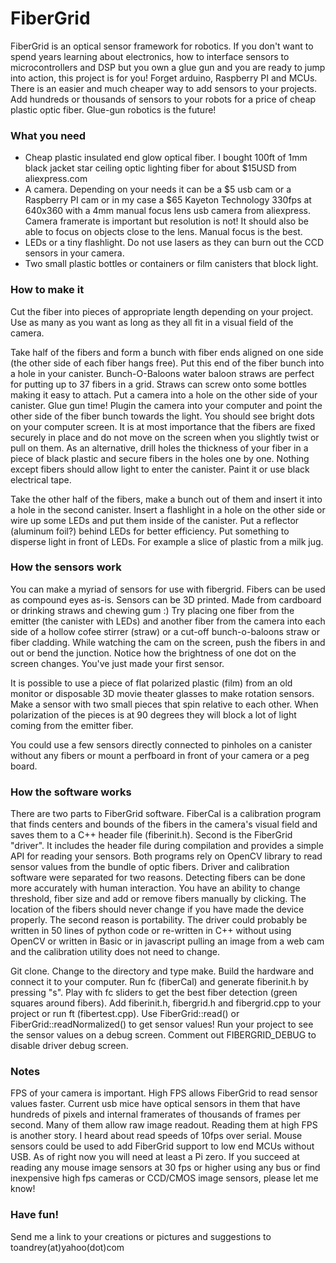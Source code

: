 # FiberGrid

FiberGrid is an optical sensor framework for robotics.  If you don't want to spend years learning about electronics, how to interface sensors to microcontrollers and DSP but you own a glue gun and you are ready to jump into action, this project is for you!  Forget arduino, Raspberry PI and MCUs.  There is an easier and much cheaper way to add sensors to your projects.  Add hundreds or thousands of sensors to your robots for a price of cheap plastic optic fiber.  Glue-gun robotics is the future!

### What you need
* Cheap plastic insulated end glow optical fiber.  I bought 100ft of 1mm black jacket star ceiling optic lighting fiber for about $15USD from aliexpress.com
* A camera.  Depending on your needs it can be a $5 usb cam or a Raspberry PI cam or in my case a $65 Kayeton Technology 330fps at 640x360 with a 4mm manual focus lens usb camera from aliexpress.  Camera framerate is important but resolution is not!  It should also be able to focus on objects close to the lens.  Manual focus is the best.
* LEDs or a tiny flashlight.  Do not use lasers as they can burn out the CCD sensors in your camera.
* Two small plastic bottles or containers or film canisters that block light.

### How to make it
Cut the fiber into pieces of appropriate length depending on your project.  Use as many as you want as long as they all fit in a visual field of the camera.

Take half of the fibers and form a bunch with fiber ends aligned on one side (the other side of each fiber hangs free).  Put this end of the fiber bunch into a hole in your canister.  Bunch-O-Baloons water baloon straws are perfect for putting up to 37 fibers in a grid.  Straws can screw onto some bottles making it easy to attach.  Put a camera into a hole on the other side of your canister.  Glue gun time! Plugin the camera into your computer and point the other side of the fiber bunch towards the light.  You should see bright dots on your computer screen.  It is at most importance that the fibers are fixed securely in place and do not move on the screen when you slightly twist or pull on them.  As an alternative, drill holes the thickness of your fiber in a piece of black plastic and secure fibers in the holes one by one. Nothing except fibers should allow light to enter the canister. Paint it or use black electrical tape.

Take the other half of the fibers, make a bunch out of them and insert it into a hole in the second canister.  Insert a flashlight in a hole on the other side or wire up some LEDs and put them inside of the canister.  Put a reflector (aluminum foil?) behind LEDs for better efficiency.  Put something to disperse light in front of LEDs.  For example a slice of plastic from a milk jug.

### How the sensors work
You can make a myriad of sensors for use with fibergrid.  Fibers can be used as compound eyes as-is.  Sensors can be 3D printed.  Made from cardboard or drinking straws and chewing gum :)  Try placing one fiber from the emitter (the canister with LEDs) and another fiber from the camera into each side of a hollow cofee stirrer (straw) or a cut-off bunch-o-baloons straw or fiber cladding.  While watching the cam on the screen, push the fibers in and out or bend the junction.  Notice how the brightness of one dot on the screen changes.  You've just made your first sensor.

It is possible to use a piece of flat polarized plastic (film) from an old monitor or disposable 3D movie theater glasses to make rotation sensors. Make a sensor with two small pieces that spin relative to each other.  When polarization of the pieces is at 90 degrees they will block a lot of light coming from the emitter fiber.

You could use a few sensors directly connected to pinholes on a canister without any fibers or mount a perfboard in front of your camera or a peg board.

### How the software works
There are two parts to FiberGrid software.  FiberCal is a calibration program that finds centers and bounds of the fibers in the camera's visual field and saves them to a C++ header file (fiberinit.h).  Second is the FiberGrid "driver".  It includes the header file during compilation and provides a simple API for reading your sensors.  Both programs rely on OpenCV library to read sensor values from the bundle of optic fibers.  Driver and calibration software were separated for two reasons.  Detecting fibers can be done more accurately with human interaction. You have an ability to change threshold, fiber size and add or remove fibers manually by clicking.  The location of the fibers should never change if you have made the device properly.  The second reason is portability.  The driver could probably be written in 50 lines of python code or re-written in C++ without using OpenCV or written in Basic or in javascript pulling an image from a web cam and the calibration utility does not need to change.

Git clone. Change to the directory and type make.  Build the hardware and connect it to your computer.  Run fc (fiberCal) and generate fiberinit.h by pressing "s".  Play with fc sliders to get the best fiber detection (green squares around fibers).  Add fiberinit.h, fibergrid.h and fibergrid.cpp to your project or run ft (fibertest.cpp).  Use FiberGrid::read() or FiberGrid::readNormalized() to get sensor values!  Run your project to see the sensor values on a debug screen.  Comment out FIBERGRID_DEBUG to disable driver debug screen.  

### Notes
FPS of your camera is important.  High FPS allows FiberGrid to read sensor values faster.  Current usb mice have optical sensors in them that have hundreds of pixels and internal framerates of thousands of frames per second.  Many of them allow raw image readout.  Reading them at high FPS is another story.  I heard about read speeds of 10fps over serial.  Mouse sensors could be used to add FiberGrid support to low end MCUs without USB.  As of right now you will need at least a Pi zero.  If you succeed at reading any mouse image sensors at 30 fps or higher using any bus or find inexpensive high fps cameras or CCD/CMOS image sensors, please let me know!

### Have fun!
Send me a link to your creations or pictures and suggestions to  toandrey(at)yahoo(dot)com
